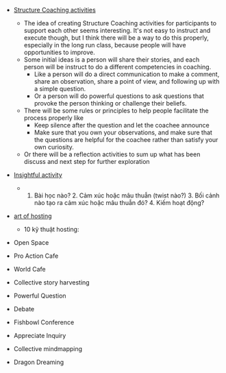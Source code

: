 - [Structure Coaching activities](<Structure Coaching activities.md>)
    - The idea of creating Structure Coaching activities for participants to support each other seems interesting. It's not easy to instruct and execute though, but I think there will be a way to do this properly, especially in the long run class, because people will have opportunities to improve.
    - Some initial ideas is a person will share their stories, and each person will be instruct to do a different competencies in coaching.
        - Like a person will do a direct communication to make a comment, share an observation, share a point of view, and following up with a simple question.
        - Or a person will do powerful questions to ask questions that provoke the person thinking or challenge their beliefs.
    - There will be some rules or principles to help people facilitate the process properly like
        - Keep silence after the question and let the coachee announce
        - Make sure that you own your observations, and make sure that the questions are helpful for the coachee rather than satisfy your own curiosity.
    - Or there will be a reflection activities to sum up what has been discuss and next step for further exploration
- [Insightful activity](<Insightful activity.md>)
    - 1. Bài học nào? 2. Cảm xúc hoặc mâu thuẫn (twist nào?) 3. Bối cảnh nào tạo ra cảm xúc hoặc mâu thuẫn đó? 4. Kiếm hoạt động?

- [art of hosting](<art of hosting.md>)
    - 10 kỹ thuật hosting:
- Open Space 
- Pro Action Cafe
- World Cafe 
- Collective story harvesting 
- Powerful Question 
- Debate 
- Fishbowl Conference 
- Appreciate Inquiry 
- Collective mindmapping
- Dragon Dreaming

